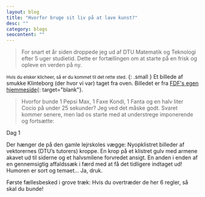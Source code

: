 ```yaml
---
layout: blog
title: "Hvorfor bruge sit liv på at lave kunst?"
desc: ""
category: blogs
seocontent: ""
---
```


> For snart et år siden droppede jeg ud af DTU Matematik og Teknologi efter 5 uger studietid. Dette er fortællingen om at starte på en frisk og opleve en verden på ny.

<small>Hvis du elsker klicheer, så er du kommet til det rette sted.</small>
{: .small }
Et billede af smukke Klinteborg (der hvor vi var) taget fra oven. Billedet er
fra [FDF's egen hjemmeside](http://www.fdfklinteborg.dk/om-lejren/){: target="blank"}.


> Hvorfor bunde 1 Pepsi Max, 1 Faxe Kondi, 1 Fanta og en halv liter Cocio på under 25 sekunder? Jeg ved det måske godt. Svaret kommer senere, men lad os starte med at understrege imponerende og fortsætte:

Dag 1

Der hænger de på den gamle lejrskoles vægge: Nyopklistret billeder af vektorernes (DTU’s tutorers) kroppe. En krop på et klistret gulv med armene akavet ud til siderne og et halvsmilene forvredet ansigt. En anden i enden af en gennemsigtig affaldssæk i færd med at få det tidligere indtaget ud! Humoren er sort og temaet… Ja, druk.

Første fællesbesked i grove træk: Hvis du overtræder de her 6 regler, så skal du bunde! 
